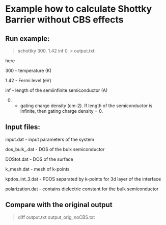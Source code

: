 # Example how to calculate Shottky Barrier without CBS effects


## Run example:
> schottky 300. 1.42 inf 0. > output.txt

here

300 - temperature (K)

1.42 - Fermi level (eV)

inf - length of the semiinfinite semiconductor (A)

0. - gating charge density (cm-2). If length of the semiconductor is infinite, then gating charge density = 0.

## Input files:

input.dat - input parameters of the system

dos_bulk_.dat - DOS of the bulk semiconductor

DOStot.dat - DOS of the surface

k_mesh.dat - mesh of k-points

kpdos_int_3.dat - PDOS separated by k-points for 3d layer of the interface

polarization.dat - contains dielectric constant for the bulk semiconductor

## Compare with the original output
> diff output.txt output_orig_noCBS.txt





